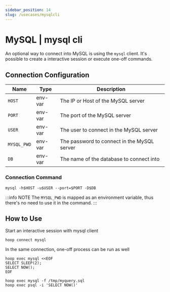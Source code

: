 ```yaml
---
sidebar_position: 14
slug: /usecases/mysqlcli
---
```


# MySQL | mysql cli

An optional way to connect into MySQL is using the `mysql` client. It's possible to create a interactive session or execute one-off commands.

## Connection Configuration

| Name         | Type    | Description                                    |
|------------- | ------- | ---------------------------------------------- |
| `HOST`       | env-var | The IP or Host of the MySQL server             |
| `PORT`       | env-var | The port of the MySQL server                   |
| `USER`       | env-var | The user to connect in the MySQL server        |
| `MYSQL_PWD`  | env-var | The password to connect in the MySQL server    |
| `DB`         | env-var | The name of the database to connect into       |

### Connection Command

```shell
mysql -h$HOST -u$USER --port=$PORT -D$DB
```

:::info NOTE
The `MYSQL_PWD` is mapped as an environment variable, thus there's no need to use it in the command.
:::

## How to Use

Start an interactive session with mysql client

```shell
hoop connect mysql
```

In the same connection, one-off process can be run as well

```shell
hoop exec mysql <<EOF
SELECT SLEEP(2);
SELECT NOW();
EOF
```

```shell
hoop exec mysql -f /tmp/myquery.sql
hoop exec psql -i 'SELECT NOW()'
```
